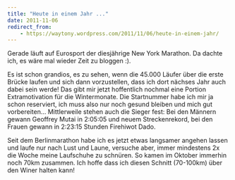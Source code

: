 ```yaml
---
title: "Heute in einem Jahr ..."
date: 2011-11-06
redirect_from:
    - https://waytony.wordpress.com/2011/11/06/heute-in-einem-jahr/
---
```


Gerade läuft auf Eurosport der diesjährige New York Marathon. Da dachte ich, es wäre mal wieder Zeit zu bloggen :).

Es ist schon grandios, es zu sehen, wenn die 45.000 Läufer über die erste Brücke laufen und sich dann vorzustellen, dass ich dort nächses Jahr auch dabei sein werde! Das gibt mir jetzt hoffentlich nochmal eine Portion Extramotivation für die Wintermonate. Die Startnummer habe ich mir ja schon reserviert, ich muss also nur noch gesund bleiben und mich gut vorbereiten... Mittlerweile stehen auch die Sieger fest: Bei den Männern gewann Geoffrey Mutai in 2:05:05 und neuem Streckenrekord, bei den Frauen gewann in 2:23:15 Stunden Firehiwot Dado.

Seit dem Berlinmarathon habe ich es jetzt etwas langsamer angehen lassen und laufe nur nach Lust und Laune, versuche aber, immer mindestens 2x die Woche meine Laufschuhe zu schnüren. So kamen im Oktober immerhin noch 70km zusammen. Ich hoffe dass ich diesen Schnitt (70-100km) über den Winer halten kann!
<br><br>
